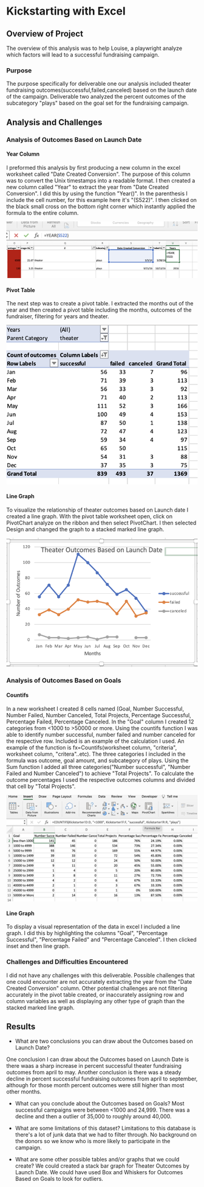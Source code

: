 # Kickstarting with Excel

## Overview of Project
The overview of this analysis was to help Louise, a playwright analyze which factors will lead to a successful fundraising campaign. 
 
 ### Purpose
The purpose specifically for deliverable one our analysis included theater fundraising outcomes(successful,failed,canceled) based on the launch date of the campaign. Deliverable two analyzed the percent outcomes of the subcategory "plays" based on the goal set for the fundraising campaign. 
 
 ## Analysis and Challenges 

### Analysis of Outcomes Based on Launch Date

#### Year Column 
I preformed this analysis  by first producing a new column in the excel worksheet called "Date Created Conversion". The purpose of this column was to convert the Unix timestamps into a readable format. I then created a new column called "Year" to extract the year from "Date Created Conversion". I did this by using the function "Year()". In the parenthesis I include the cell number, for this example here it's "(S522)". I then clicked on the black small cross on the bottom right corner which instantly applied the formula to the entire column.  
 
 ![Year formula](Yearformula.png)  
 
#### Pivot Table  
 
 The next step was to create a pivot table. I extracted the months out of the year and then created a pivot table including the months, outcomes of the fundraiser, filtering for years and theater.  
  
 ![Pivot Table](Pivottable1.png)  
 
 #### Line Graph  
  
 To visualize the relationship of theater outcomes based on Launch date I created a line graph. With the pivot table worksheet open, click on PivotChart analyze on the ribbon and then select PivotChart. I then selected Design and changed the graph to a stacked marked line graph. 
  
  ![Theater Outcomes Line Graph](Theateroutcomes1.png)  
        
### Analysis of Outcomes Based on Goals 
   
   #### Countifs
 In a new worksheet I created 8 cells named (Goal, Number Successful, Number Failed, Number Canceled, Total Projects, Percentage Successful, Percentage Failed, Percentage Canceled. In the "Goal" column I created 12 categories from <1000 to >50000 or more. Using the countifs function I was able to identify number successful, number failed and number canceled for the respective row. Included is an example of the calculation I used. An example of the function is fx=Countifs(worksheet column, "criteria", worksheet column, "critera"..etc). The three categories I included in the formula was outcome, goal amount, and subcategory of plays. Using the Sum function I added all three categories("Number successful", "Number Failed and Number Canceled") to achieve "Total Projects". To calculate the outcome percentages I used the respective outcomes columns and divided that cell by "Total Projects". 
  
 ![Countif Example](Countifs.png)  
 
 #### Line Graph 
 To display a visual representation of the data in excel I included a line graph. I did this by highlighting the columns "Goal", "Percentage Successful", "Percentage Failed" and "Percentage Canceled". I then clicked inset and then line graph.  
 

### Challenges and Difficulties Encountered 
 
 I did not have any challenges with this deliverable. Possible challenges that one could encounter are not accurately extracting the year from the "Date Created Conversion" column. Other potential challenges are not filtering accurately in the pivot table created, or inaccurately assigning row and column variables as well as displaying any other type of graph than the stacked marked line graph.

## Results

- What are two conclusions you can draw about the Outcomes based on Launch Date? 
 
 One conclusion I can draw about the Outcomes based on Launch Date is there waas a sharp increase in percent successful theater fundraising outcomes from april to may. Another conclusion is there was a steady decline in percent successful fundraising outcomes from april to september, although for those month percent outcomes were still higher than most other months. 

- What can you conclude about the Outcomes based on Goals?
Most successful campaigns were between <1000 and 24,999. There was a decline and then a outlier of 35,000 to roughly around 40,000.  

- What are some limitations of this dataset?
 Limitations to this database is there's a lot of junk data that we had to filter through. No background on the donors so we know who is more likely to participate in the campaign.  
 
- What are some other possible tables and/or graphs that we could create? 
 We could created a stack bar graph for Theater Outcomes by Launch Date. We could have used Box and Whiskers for Outcomes Based on Goals to look for outliers. 
